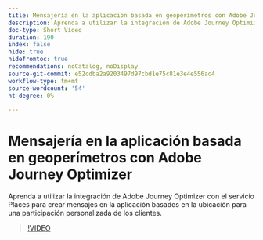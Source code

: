 ```yaml
---
title: Mensajería en la aplicación basada en geoperímetros con Adobe Journey Optimizer
description: Aprenda a utilizar la integración de Adobe Journey Optimizer con el servicio Places para crear mensajes en la aplicación basados en la ubicación para una participación personalizada de los clientes.
doc-type: Short Video
duration: 190
index: false
hide: true
hidefromtoc: true
recommendations: noCatalog, noDisplay
source-git-commit: e52cdba2a9203497d97cbd1e75c81e3e4e556ac4
workflow-type: tm+mt
source-wordcount: '54'
ht-degree: 0%

---
```



# Mensajería en la aplicación basada en geoperímetros con Adobe Journey Optimizer

Aprenda a utilizar la integración de Adobe Journey Optimizer con el servicio Places para crear mensajes en la aplicación basados en la ubicación para una participación personalizada de los clientes.

<!-- 72_S522_3442522_189_geofencebased-inapp-messaging-with-adobe-journey-optimizer -->
>[!VIDEO](https://video.tv.adobe.com/v/3458203/?learn=on&enablevpops=true)
